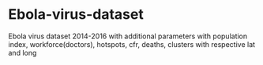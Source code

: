 # Ebola-virus-dataset
Ebola virus dataset 2014-2016 with additional parameters with population index, workforce(doctors), hotspots, cfr, deaths, clusters with respective lat and long
